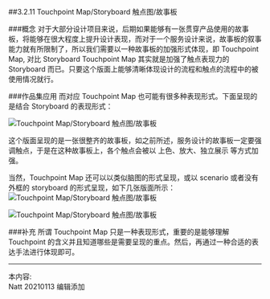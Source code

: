 ##3.2.11 Touchpoint Map/Storyboard 触点图/故事板

###概念
对于大部分设计项目来说，后期如果能够有一张贯穿产品使用的故事板，将能够在很大程度上提升设计表现，而对于一个服务设计来说，故事板的叙事能力就有所限制了，所以我们需要以一种故事板的加强形式体现，即 Touchpoint Map, 对比 Storyboard Touchpoint Map 其实就是加强了触点表现力的 Storyboard 而已。只要这个版面上能够清晰体现设计的流程和触点的流程中的被使用情况就行。




###作品集应用
而对应 Touchpoint Map 也可能有很多种表现形式。下面呈现的是结合 Storyboard 的表现形式：


![Touchpoint Map/Storyboard 触点图/故事板](http://kitpic.makebi.net/2021/uedsd_21.jpg)

这个版面呈现的是一张很整齐的故事板，如之前所述，服务设计的故事板一定要强调触点，于是在这种故事板上，各个触点会被以 上色、放大、独立展示 等方式加强。

当然，Touchpoint Map 还可以以类似脑图的形式呈现，或以 scenario 或者没有外框的 storyboard 的形式呈现，如下几张版面所示：
![Touchpoint Map/Storyboard 触点图/故事板](http://kitpic.makebi.net/2021/uedsd_22.jpg)

![Touchpoint Map/Storyboard 触点图/故事板](http://kitpic.makebi.net/2021/uedsd_23.jpg)


###补充
所谓 Touchpoint Map 只是一种表现形式，重要的是能够理解 Touchpoint 的含义并且知道哪些是需要呈现的重点。然后，再通过一种合适的表达手法进行体现即可。


---
本内容:  
Natt 20210113 编辑添加



